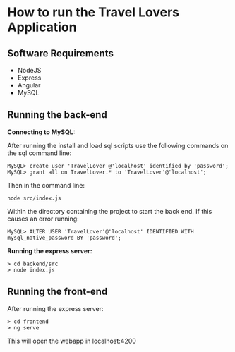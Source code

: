 # How to run the Travel Lovers Application

## Software Requirements
* NodeJS
* Express
* Angular
* MySQL

## Running the back-end
**Connecting to MySQL:**

After running the install and load sql scripts use the following commands on the sql command line:
```
MySQL> create user 'TravelLover'@'localhost' identified by 'password';
MySQL> grant all on TravelLover.* to 'TravelLover'@'localhost';
```
Then in the command line:
```
node src/index.js
```
Within the directory containing the project to start the back end. If this causes an error running:
```
MySQL> ALTER USER 'TravelLover'@'localhost' IDENTIFIED WITH mysql_native_password BY 'password';
```

**Running the express server:**
```
> cd backend/src
> node index.js
```

## Running the front-end
After running the express server:
```
> cd frontend
> ng serve
```
This will open the webapp in localhost:4200
